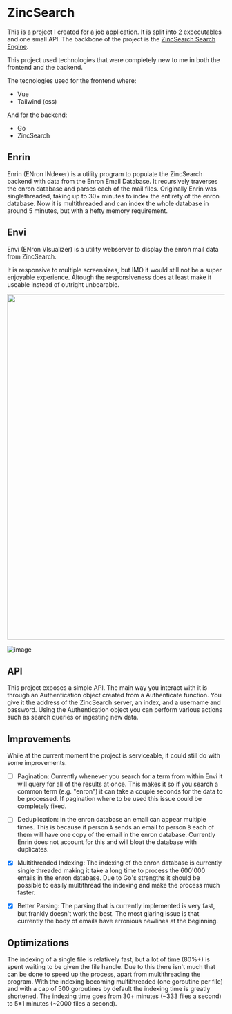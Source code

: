 # ZincSearch
This is a project I created for a job application.
It is split into 2 excecutables and one small API.
The backbone of the project is the [ZincSearch Search Engine](https://zincsearch.com/).

This project used technologies that were completely new to me in both the frontend and the backend.

The tecnologies used for the frontend where:
  - Vue
  - Tailwind (css)

And for the backend:
  - Go
  - ZincSearch

## Enrin
Enrin (ENron INdexer) is a utility program to populate the ZincSearch backend with data from the Enron Email Database.
It recursively traverses the enron database and parses each of the mail files.
Originally Enrin was singlethreaded, taking up to 30+ minutes to index the entirety of the enron database.
Now it is multithreaded and can index the whole database in around 5 minutes, but with a hefty memory requirement.


## Envi
Envi (ENron VIsualizer) is a utility webserver to display the enron mail data from ZincSearch.

It is responsive to multiple screensizes, but IMO it would still not be a super enjoyable experience.
Altough the responsiveness does at least make it useable instead of outright unbearable.

<img src="https://user-images.githubusercontent.com/34782839/215234474-5840a88b-8c13-4661-9eb3-561ba6ffe29a.png" width="800"/>

![image](https://user-images.githubusercontent.com/34782839/215235333-3c2871ac-566f-4be9-acfc-83b76a2fe782.png)

## API
This project exposes a simple API.
The main way you interact with it is through an Authentication object created from a Authenticate function.
You give it the address of the ZincSearch server, an index, and a username and password.
Using the Authentication object you can perform various actions such as search queries or ingesting new data.

## Improvements
While at the current moment the project is serviceable, it could still do with some improvements.

- [ ] Pagination:
  Currently whenever you search for a term from within Envi it will query for all of the results at once.
  This makes it so if you search a common term (e.g. "enron") it can take a couple seconds for the data to be processed.
  If pagination where to be used this issue could be completely fixed.
  
- [ ] Deduplication:
  In the enron database an email can appear multiple times.
  This is because if person `A` sends an email to person `B` each of them will have one copy of the email in the enron database.
  Currently Enrin does not account for this and will bloat the database with duplicates.
  
- [x] Multithreaded Indexing:
  The indexing of the enron database is currently single threaded making it take a long time to process the 600'000 emails in the enron database.
  Due to Go's strengths it should be possible to easily multithread the indexing and make the process much faster.
  
- [x] Better Parsing:
  The parsing that is currently implemented is very fast, but frankly doesn't work the best.
  The most glaring issue is that currently the body of emails have erronious newlines at the beginning.

## Optimizations
The indexing of a single file is relatively fast, but a lot of time (80%+) is spent waiting to be given the file handle.
Due to this there isn't much that can be done to speed up the process, apart from multithreading the program.
With the indexing becoming multithreaded (one goroutine per file) and with a cap of 500 goroutines by default the indexing time is greatly shortened.
The indexing time goes from 30+ minutes (~333 files a second) to 5±1 minutes (~2000 files a second).